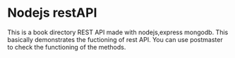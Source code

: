 # Nodejs restAPI
This is a book directory REST API made with  nodejs,express mongodb.
This basically demonstrates the fuctioning of rest API.
You can use postmaster to check the functioning of the methods.
